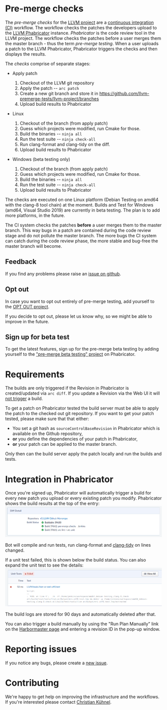 # Pre-merge checks

The *pre-merge checks* for the [LLVM project](http://llvm.org/) are a [continuous integration (CI)](https://en.wikipedia.org/wiki/Continuous_integration) workflow. The workflow checks the patches the developers upload to the [LLVM Phabricator](https://reviews.llvm.org) instance. *Phabricator* is the code review tool in the LLVM project. The workflow checks the patches before a user merges them the master branch - thus the term *pre-merge testing*. When a user uploads a patch to the LLVM Phabricator, Phabricator triggers the checks and then displays the results. 

The *checks* comprise of separate stages:

* Apply patch
  1. Checkout of the LLVM git repository
  1. Apply the patch -- `arc patch`
  1. Create a new git branch and store it in https://github.com/llvm-premerge-tests/llvm-project/branches
  1. Upload build results to Phabricator

* Linux 
  1. Checkout of the branch (from apply patch)
  1. Guess which projects were modified, run Cmake for those.
  1. Build the binaries -- `ninja all`
  1. Run the test suite -- `ninja check-all`
  1. Run clang-format and clang-tidy on the diff.
  1. Upload build results to Phabricator

* Windows (beta testing only)
  1. Checkout of the branch (from apply patch)
  1. Guess which projects were modified, run Cmake for those.
  1. Build the binaries -- `ninja all`
  1. Run the test suite -- `ninja check-all`
  1. Upload build results to Phabricator
  
The checks are executed on one Linux platform (Debian Testing on amd64 with the clang-8 tool chain) at the moment. Builds and Test for Windows (amd64, Visual Studio 2019) are currently in beta testing. The plan is to add more platforms, in the future.

The CI system checks the patches **before** a user merges them to the master branch. This way bugs in a patch are contained during the code review stage and do not pollute the master branch. The more bugs the CI system can catch during the code review phase, the more stable and bug-free the master branch will become.

## Feedback

If you find any problems please raise an [issue on github](https://github.com/google/llvm-premerge-checks/issues).

## Opt out
In case you want to opt out entirely of pre-merge testing, add yourself to the [OPT OUT project](https://reviews.llvm.org/project/view/83/).

If you decide to opt out, please let us know why, so we might be able to improve in the future.

## Sign up for beta test

To get the latest features, sign up for the pre-merge beta testing by adding yourself to the ["pre-merge beta testing" project](https://reviews.llvm.org/project/members/78/) on Phabricator.

# Requirements

The builds are only triggered if the Revision in Phabricator is created/updated via `arc diff`. If you update a Revision via the Web UI it will [not trigger](https://secure.phabricator.com/Q447) a build. 

To get a patch on Phabricator tested the build server must be able to apply the patch to the checked out git repository. If you want to get your patch tested, please make sure that that either:

* You set a git hash as `sourceControlBaseRevision` in Phabricator which is available on the Github repository,
* **or** you define the dependencies of your patch in Phabricator, 
* **or** your patch can be applied to the master branch.

Only then can the build server apply the patch locally and run the builds and tests.

# Integration in Phabricator

Once you're signed up, Phabricator will automatically trigger a build for every new patch you upload or every existing patch you modify. Phabricator shows the build results at the top of the entry:
![build status](images/diff_detail.png)

Bot will compile and run tests, run clang-format and [clang-tidy](docs/clang_tidy.md) on lines changed. 

If a unit test failed, this is shown below the build status. You can also expand the unit test to see the details:
![unit test results](images/unit_tests.png)

The build logs are stored for 90 days and automatically deleted after that.

You can also trigger a build manually by using the "Run Plan Manually" link on the [Harbormaster page](https://reviews.llvm.org/harbormaster/plan/3/) and entering a revision ID in the pop-up window.

# Reporting issues

If you notice any bugs, please create a [new issue](https://github.com/google/llvm-premerge-checks/issues/new).

# Contributing

We're happy to get help on improving the infrastructure and the workflows. If you're interested please contact [Christian Kühnel](mailto:kuhnel@google.com).
